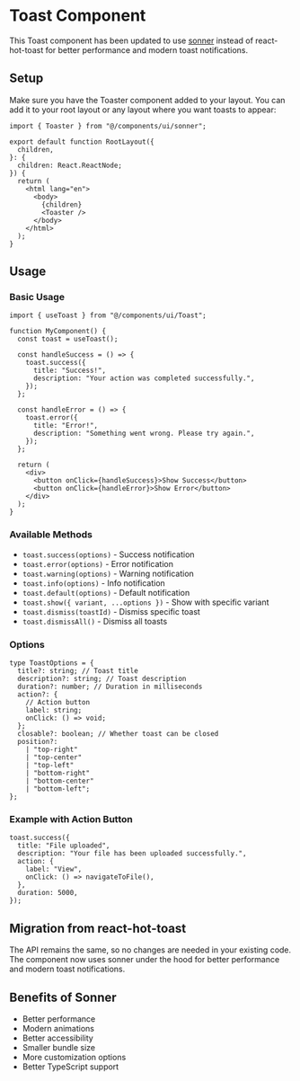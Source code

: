 # Toast Component

This Toast component has been updated to use [sonner](https://sonner.emilkowal.ski/) instead of react-hot-toast for better performance and modern toast notifications.

## Setup

Make sure you have the Toaster component added to your layout. You can add it to your root layout or any layout where you want toasts to appear:

```tsx
import { Toaster } from "@/components/ui/sonner";

export default function RootLayout({
  children,
}: {
  children: React.ReactNode;
}) {
  return (
    <html lang="en">
      <body>
        {children}
        <Toaster />
      </body>
    </html>
  );
}
```

## Usage

### Basic Usage

```tsx
import { useToast } from "@/components/ui/Toast";

function MyComponent() {
  const toast = useToast();

  const handleSuccess = () => {
    toast.success({
      title: "Success!",
      description: "Your action was completed successfully.",
    });
  };

  const handleError = () => {
    toast.error({
      title: "Error!",
      description: "Something went wrong. Please try again.",
    });
  };

  return (
    <div>
      <button onClick={handleSuccess}>Show Success</button>
      <button onClick={handleError}>Show Error</button>
    </div>
  );
}
```

### Available Methods

- `toast.success(options)` - Success notification
- `toast.error(options)` - Error notification
- `toast.warning(options)` - Warning notification
- `toast.info(options)` - Info notification
- `toast.default(options)` - Default notification
- `toast.show({ variant, ...options })` - Show with specific variant
- `toast.dismiss(toastId)` - Dismiss specific toast
- `toast.dismissAll()` - Dismiss all toasts

### Options

```tsx
type ToastOptions = {
  title?: string; // Toast title
  description?: string; // Toast description
  duration?: number; // Duration in milliseconds
  action?: {
    // Action button
    label: string;
    onClick: () => void;
  };
  closable?: boolean; // Whether toast can be closed
  position?:
    | "top-right"
    | "top-center"
    | "top-left"
    | "bottom-right"
    | "bottom-center"
    | "bottom-left";
};
```

### Example with Action Button

```tsx
toast.success({
  title: "File uploaded",
  description: "Your file has been uploaded successfully.",
  action: {
    label: "View",
    onClick: () => navigateToFile(),
  },
  duration: 5000,
});
```

## Migration from react-hot-toast

The API remains the same, so no changes are needed in your existing code. The component now uses sonner under the hood for better performance and modern toast notifications.

## Benefits of Sonner

- Better performance
- Modern animations
- Better accessibility
- Smaller bundle size
- More customization options
- Better TypeScript support
